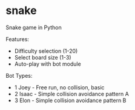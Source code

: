# snake
Snake game in Python

Features:
- Difficulty selection (1-20)
- Select board size (1-3)
- Auto-play with bot module

Bot Types:
- 1 Joey - Free run, no collision, basic
- 2 Isaac - Simple collision avoidance pattern A
- 3 Elon - Simple collision avoidance pattern B
